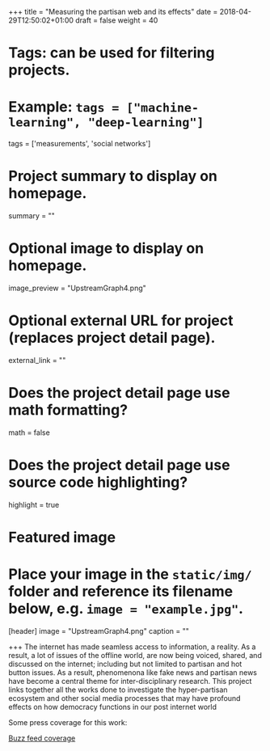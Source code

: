 +++
title = "Measuring the partisan web and its effects"
date = 2018-04-29T12:50:02+01:00
draft = false
weight = 40
# Tags: can be used for filtering projects.
# Example: `tags = ["machine-learning", "deep-learning"]`
tags = ['measurements', 'social networks']

# Project summary to display on homepage.
summary = ""

# Optional image to display on homepage.
image_preview = "UpstreamGraph4.png"

# Optional external URL for project (replaces project detail page).
external_link = ""

# Does the project detail page use math formatting?
math = false

# Does the project detail page use source code highlighting?
highlight = true

# Featured image
# Place your image in the `static/img/` folder and reference its filename below, e.g. `image = "example.jpg"`.
[header]
image = "UpstreamGraph4.png"
caption = ""

+++
The internet has made seamless access to information, a reality. As a result, a lot of issues of the offline world, are now being voiced, shared, and discussed on the internet; including but not limited to partisan and hot button issues. As a result, phenomenona like fake news and partisan news have become a central theme for inter-disciplinary research. This project links together all the works done to investigate the hyper-partisan ecosystem and other social media processes that may have profound effects on how democracy functions in our post internet world

Some press coverage for this work: 

[Buzz feed coverage](https://www.buzzfeednews.com/article/craigsilverman/inside-the-partisan-fight-for-your-news-feed)